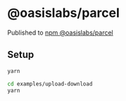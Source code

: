 # @oasislabs/parcel

Published to [npm @oasislabs/parcel](https://www.npmjs.com/package/@oasislabs/parcel)

## Setup

```sh
yarn

cd examples/upload-download
yarn
```

